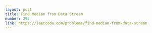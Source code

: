 ```yaml
---
layout: post
title: Find Median from Data Stream
number: 295
link: https://leetcode.com/problems/find-median-from-data-stream
---
```

